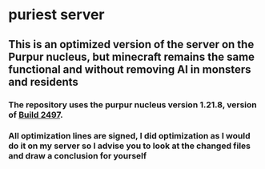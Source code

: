 # puriest server

## This is an optimized version of the server on the Purpur nucleus, but minecraft remains the same functional and without removing AI in monsters and residents
### The repository uses the purpur nucleus version 1.21.8, version of [Build 2497](https://api.purpurmc.org/v2/purpur/1.21.8/2497/download).
### All optimization lines are signed, I did optimization as I would do it on my server so I advise you to look at the changed files and draw a conclusion for yourself

